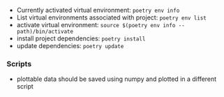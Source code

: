 
- Currently activated virtual environment: 
`poetry env info`
- List virtual environments associated with project: `poetry env list`
- activate virtual environment: `source $(poetry env info --path)/bin/activate`
- install project dependencies: `poetry install`
- update dependencies: `poetry update`

### Scripts
- plottable data should be saved using numpy and plotted in a different script

